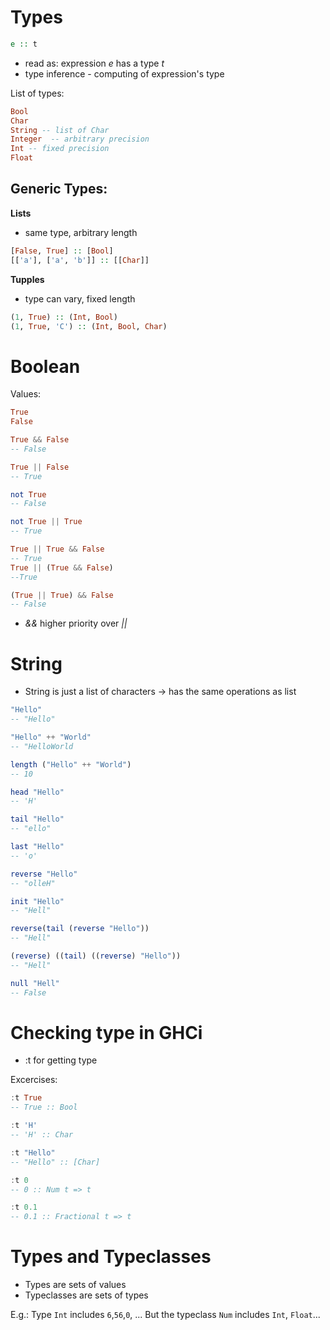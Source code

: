 # Types

```haskell
e :: t
```
* read as: expression _e_ has a type _t_
* type inference - computing of expression's type

List of types:
```haskell
Bool
Char
String -- list of Char
Integer  -- arbitrary precision
Int -- fixed precision
Float
```

## Generic Types:

**Lists**
* same type, arbitrary length
```haskell
[False, True] :: [Bool]
[['a'], ['a', 'b']] :: [[Char]]
```

**Tupples**
* type can vary, fixed length

```haskell
(1, True) :: (Int, Bool)
(1, True, 'C') :: (Int, Bool, Char)
```

# Boolean
Values:
```haskell
True
False
```

```haskell
True && False
-- False

True || False
-- True

not True
-- False

not True || True
-- True

True || True && False
-- True
True || (True && False)
--True

(True || True) && False
-- False
```

* _&&_ higher priority over _||_

# String
* String is just a list of characters -> has the same operations as list

```haskell
"Hello"
-- "Hello"

"Hello" ++ "World"
-- "HelloWorld

length ("Hello" ++ "World")
-- 10

head "Hello"
-- 'H'

tail "Hello"
-- "ello"

last "Hello"
-- 'o'

reverse "Hello"
-- "olleH"

init "Hello"
-- "Hell"

reverse(tail (reverse "Hello"))
-- "Hell"

(reverse) ((tail) ((reverse) "Hello"))
-- "Hell"

null "Hell"
-- False
```

# Checking type in GHCi
* :t for getting type

Excercises:
```haskell
:t True
-- True :: Bool

:t 'H'
-- 'H' :: Char

:t "Hello"
-- "Hello" :: [Char]

:t 0
-- 0 :: Num t => t

:t 0.1
-- 0.1 :: Fractional t => t
```

# Types and Typeclasses

* Types are sets of values
* Typeclasses are sets of types

E.g.:
Type `Int` includes `6`,`56`,`0`, ...
But the typeclass `Num` includes `Int`, `Float`...